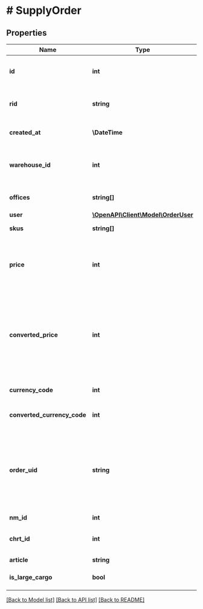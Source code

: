 # # SupplyOrder

## Properties

Name | Type | Description | Notes
------------ | ------------- | ------------- | -------------
**id** | **int** | Идентификатор сборочного задания в Маркетплейсе | [optional]
**rid** | **string** | Идентификатор сборочного задания в системе Wildberries | [optional]
**created_at** | **\DateTime** | Дата создания сборочного задания (RFC3339) | [optional]
**warehouse_id** | **int** | Идентификатор склада продавца, на который поступило сборочное задание | [optional]
**offices** | **string[]** | Список офисов, куда следует привезти товар | [optional]
**user** | [**\OpenAPI\Client\Model\OrderUser**](OrderUser.md) |  | [optional]
**skus** | **string[]** | Массив баркодов товара | [optional]
**price** | **int** | Цена в валюте продажи с учетом всех скидок, умноженная на 100. Код валюты продажи в поле currencyCode. | [optional]
**converted_price** | **int** | Цена продажи с учетом скидок в копейках, сконвертированная в рубли по курсу на момент создания сборочного задания. Предоставляется в информационных целях | [optional]
**currency_code** | **int** | Код валюты продажи (ISO 4217) | [optional]
**converted_currency_code** | **int** | Код валюты страны продавца (ISO 4217) | [optional]
**order_uid** | **string** | Идентификатор транзакции для группировки сборочных заданий. Сборочные задания в одной корзине покупателя будут иметь одинаковый orderUID | [optional]
**nm_id** | **int** | ААртикул WB | [optional]
**chrt_id** | **int** | Идентификатор размера товара в системе Wildberries | [optional]
**article** | **string** | Артикул продавца | [optional]
**is_large_cargo** | **bool** | сКГТ-признак товара, на который был сделан заказ | [optional]

[[Back to Model list]](../../README.md#models) [[Back to API list]](../../README.md#endpoints) [[Back to README]](../../README.md)
